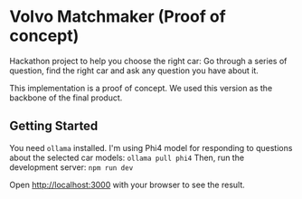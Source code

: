 # Volvo Matchmaker (Proof of concept)

Hackathon project to help you choose the right car: Go through a series of question, find the right car and ask any question you have about it.

This implementation is a proof of concept. We used this version as the backbone of the final product.

## Getting Started

You need `ollama` installed.
I'm using Phi4 model for responding to questions about the selected car models: `ollama pull phi4`
Then, run the development server: `npm run dev`

Open [http://localhost:3000](http://localhost:3000) with your browser to see the result.
